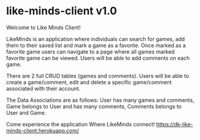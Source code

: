 # like-minds-client v1.0

Welcome to Like Minds Client!

LikeMinds is an application where individuals can search for games, add them to their saved list and mark a game as a favorite. Once marked as a favorite game users can navigate to a page where all games marked favorite game can be viewed. Users will be able to add comments on each game.



There are 2 full CRUD tables (games and comments). Users will be able to create a game/comment, edit and delete a specific game/comment associated with their account.

The Data Associations are as follows: User has many games and comments, Game belongs to User and has many comments, Comments belongs to User and Game.

Come experience the application Where LikeMinds connect! https://dk-like-minds-client.herokuapp.com/
